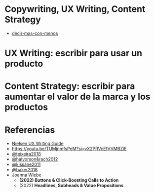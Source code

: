 # Copywriting,  UX Writing, Content Strategy

* [decir-mas-con-menos](decir-mas-con-menos.md)

# UX Writing: escribir para usar un producto

# Content Strategy: escribir para aumentar el valor de la marca y los productos

# Referencias

* [Nielsen UX Writing Guide](https://www.nngroup.com/articles/ux-writing-study-guide/)
* https://youtu.be/TUMjnmfsPeM?si=vX2PRVcEfVVMBZiE
* [@teixeira2018](@teixeira2018.md)
* [@halvorson&rach2012](@halvorson&rach2012.md)
* [@kissane2011](@kissane2011.md)
* [@baker2018](@baker2018.md)
* Joanna Wiebe
  * **(2022) Buttons & Click-Boosting Calls to Action**
  * (2022) **Headlines, Subheads & Value Propositions**
